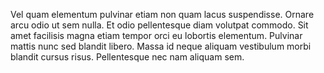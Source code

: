  Vel quam elementum pulvinar etiam non quam lacus suspendisse. Ornare
    arcu odio ut sem nulla. Et odio pellentesque diam volutpat commodo. Sit
    amet facilisis magna etiam tempor orci eu lobortis elementum. Pulvinar
    mattis nunc sed blandit libero. Massa id neque aliquam vestibulum morbi
        blandit cursus risus. Pellentesque nec nam aliquam sem.